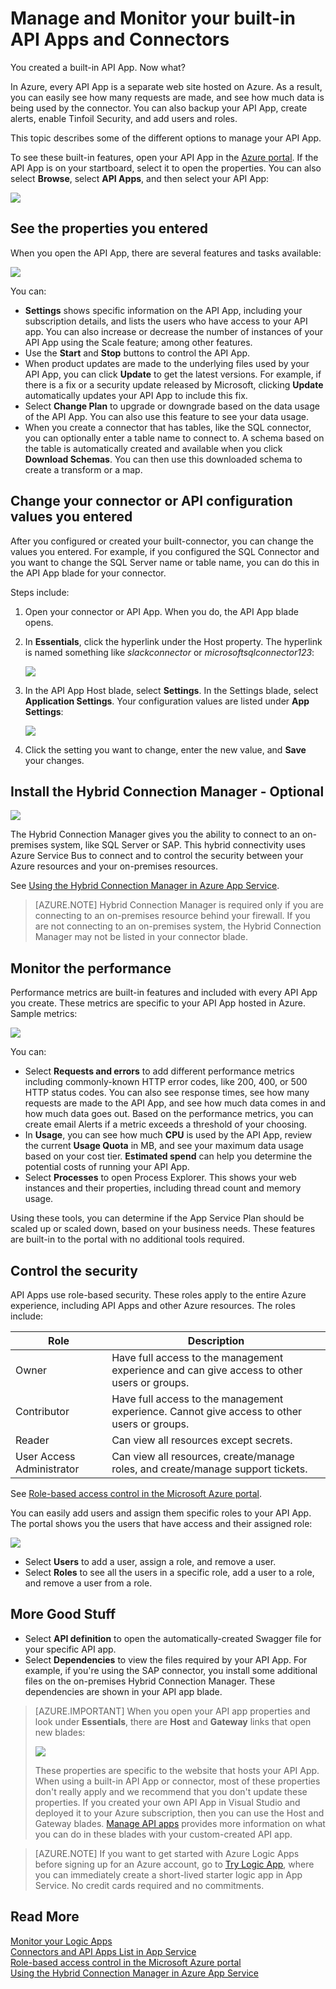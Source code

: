 <properties 
    pageTitle="Manage and Monitor your Connectors and API Apps in App Service | Microsoft Azure" 
    description="View performance of your Connectors and API Apps in Azure App Service; microservices architecture" 
    services="app-service\logic" 
    documentationCenter=".net,nodejs,java"
    authors="MandiOhlinger" 
    manager="dwrede" 
    editor="cgronlun"/>

<tags 
    ms.service="app-service-logic" 
    ms.workload="integration" 
    ms.tgt_pltfrm="na" 
    ms.devlang="na" 
    ms.topic="article" 
    ms.date="12/07/2015" 
    ms.author="mandia"/>

# Manage and Monitor your built-in API Apps and Connectors

You created a built-in API App. Now what? 

In Azure, every API App is a separate web site hosted on Azure. As a result, you can easily see how many requests are made, and see how much data is being used by the connector. You can also backup your API App, create alerts, enable Tinfoil Security, and add users and roles.

This topic describes some of the different options to manage your API App. 

To see these built-in features, open your API App in the [Azure portal](http://go.microsoft.com/fwlink/p/?LinkID=525040). If the API App is on your startboard, select it to open the properties. You can also select **Browse**, select **API Apps**, and then select your API App:

![][browse]

## See the properties you entered

When you open the API App, there are several features and tasks available:

![][settings]

You can: 

- **Settings** shows specific information on the API App, including your subscription details, and lists the users who have access to your API app. You can also increase or decrease the number of instances of your API App using the Scale feature; among other features.
- Use the **Start** and **Stop** buttons to control the API App.
- When product updates are made to the underlying files used by your API App, you can click **Update** to get the latest versions. For example, if there is a fix or a security update released by Microsoft, clicking **Update** automatically updates your API App to include this fix. 
- Select **Change Plan** to upgrade or downgrade based on the data usage of the API App. You can also use this feature to see your data usage.
- When you create a connector that has tables, like the SQL connector, you can optionally enter a table name to connect to. A schema based on the table is automatically created and available when you click **Download Schemas**. You can then use this downloaded schema to create a transform or a map. 

## Change your connector or API configuration values you entered

After you configured or created your built-connector, you can change the values you entered. For example, if you configured the SQL Connector and you want to change the SQL Server name or table name, you can do this in the API App blade for your connector. 

Steps include:

1. Open your connector or API App. When you do, the API App blade opens.
2. In **Essentials**, click the hyperlink under the Host property. The hyperlink is named something like *slackconnector* or *microsoftsqlconnector123*:

    ![][apiapphost]

3. In the API App Host blade, select **Settings**. In the Settings blade, select **Application Settings**. Your configuration values are listed under **App Settings**: 
    
    ![][hostsettings]

4. Click the setting you want to change, enter the new value, and **Save** your changes. 


## Install the Hybrid Connection Manager - Optional

![][hcsetup]

The Hybrid Connection Manager gives you the ability to connect to an on-premises system, like SQL Server or SAP. This hybrid connectivity uses Azure Service Bus to connect and to control the security between your Azure resources and your on-premises resources.

See [Using the Hybrid Connection Manager in Azure App Service](app-service-logic-hybrid-connection-manager.md). 

> [AZURE.NOTE] Hybrid Connection Manager is required only if you are connecting to an on-premises resource behind your firewall. If you are not connecting to an on-premises system,  the Hybrid Connection Manager may not be listed in your connector blade.

## Monitor the performance
Performance metrics are built-in features and included with every API App you create. These metrics are specific to your API App hosted in Azure. Sample metrics:

![][monitoring]

You can: 

- Select **Requests and errors** to add different performance metrics including commonly-known HTTP error codes, like 200, 400, or 500 HTTP status codes. You can also see response times,  see how many requests are made to the API App, and see how much data comes in and how much data goes out. Based on the performance metrics, you can create email Alerts if a metric exceeds a threshold of your choosing. 
- In **Usage**, you can see how much **CPU** is used by the API App, review the current **Usage Quota** in MB, and see your maximum data usage based on your cost tier. **Estimated spend**  can help you determine the potential costs of running your API App.
- Select **Processes** to open Process Explorer. This shows your web instances and their properties, including thread count and memory usage.

Using these tools, you can determine if the App Service Plan should be scaled up or scaled down, based on your business needs. These features are built-in to the portal with no additional tools required. 

## Control the security

API Apps use role-based security. These roles apply to the entire Azure experience, including API Apps and other Azure resources. The roles include:

Role | Description
--- | ---
Owner | Have full access to the management experience and can give access to other users or groups.
Contributor | Have full access to the management experience. Cannot give access to other users or groups.
Reader | Can view all resources except secrets.
User Access Administrator | Can view all resources, create/manage roles, and create/manage support tickets.

See [Role-based access control in the Microsoft Azure portal](role-based-access-control-configure.md).

You can easily add users and assign them specific roles to your API App. The portal shows you the users that have access and their assigned role:

![][access]  

- Select **Users** to add a user, assign a role, and remove a user.
- Select **Roles** to see all the users in a specific role, add a user to a role, and remove a user from a role. 


## More Good Stuff
- Select **API definition** to open the automatically-created Swagger file for your specific API app.
- Select **Dependencies** to view the files required by your API App. For example, if you're using the SAP connector, you install some additional files on the on-premises Hybrid Connection Manager. These dependencies are shown in your API app blade. 

> [AZURE.IMPORTANT] When you open your API app properties and look under **Essentials**, there are **Host** and **Gateway** links that open new blades:
> 
> ![][host]
> 
> These properties are specific to the website that hosts your API App. When using a built-in API App or connector, most of these properties don't really apply and we recommend that you  don't update these properties. If you created your own API App in Visual Studio and deployed it to your Azure subscription, then you can use the Host and Gateway blades. [Manage API apps](../app-service-api/app-service-api-manage-in-portal.md) provides more information on what you can do in these blades with your custom-created API app. 


>[AZURE.NOTE] If you want to get started with Azure Logic Apps before signing up for an Azure account, go to [Try Logic App](https://tryappservice.azure.com/?appservice=logic), where you can immediately create a short-lived starter logic app in App Service. No credit cards required and no commitments.

## Read More

[Monitor your Logic Apps](app-service-logic-monitor-your-logic-apps.md)<br/>
[Connectors and API Apps List in App Service](app-service-logic-connectors-list.md)<br/>
[Role-based access control in the Microsoft Azure portal](role-based-access-control-configure.md)<br/>
[Using the Hybrid Connection Manager in Azure App Service](app-service-logic-hybrid-connection-manager.md)


<!--Image references-->
[browse]: ./media/app-service-logic-monitor-your-connectors/browse.png
[settings]: ./media/app-service-logic-monitor-your-connectors/settings.png
[hcsetup]: ./media/app-service-logic-monitor-your-connectors/hcsetup.png
[monitoring]: ./media/app-service-logic-monitor-your-connectors/monitoring.png
[access]: ./media/app-service-logic-monitor-your-connectors/access.png
[host]: ./media/app-service-logic-monitor-your-connectors/host.png
[hostsettings]: ./media/app-service-logic-monitor-your-connectors/hostsettings.png
[apiapphost]: ./media/app-service-logic-monitor-your-connectors/apiapphost.png
